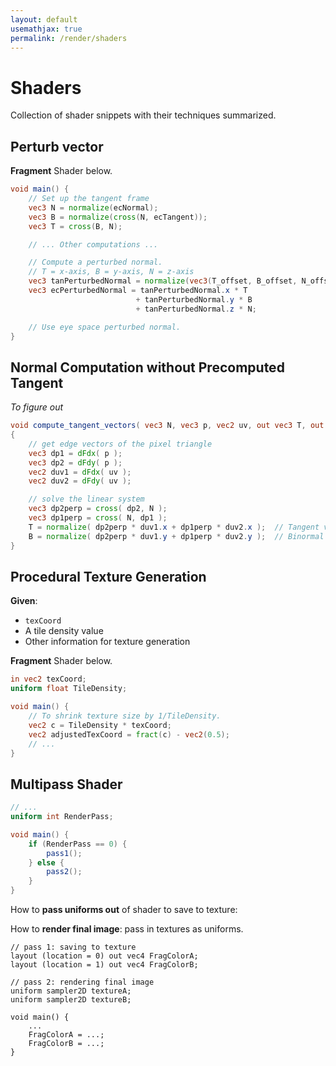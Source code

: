 ```yaml
---
layout: default
usemathjax: true
permalink: /render/shaders
---
```


# Shaders

Collection of shader snippets with their techniques summarized.

## Perturb vector

**Fragment** Shader below.

```glsl
void main() {
    // Set up the tangent frame
    vec3 N = normalize(ecNormal);
    vec3 B = normalize(cross(N, ecTangent));
    vec3 T = cross(B, N);

    // ... Other computations ...

    // Compute a perturbed normal.
    // T = x-axis, B = y-axis, N = z-axis
    vec3 tanPerturbedNormal = normalize(vec3(T_offset, B_offset, N_offset));
    vec3 ecPerturbedNormal = tanPerturbedNormal.x * T
                            + tanPerturbedNormal.y * B
                            + tanPerturbedNormal.z * N;

    // Use eye space perturbed normal.
}
```

## Normal Computation without Precomputed Tangent

*To figure out*

```glsl
void compute_tangent_vectors( vec3 N, vec3 p, vec2 uv, out vec3 T, out vec3 B )
{
    // get edge vectors of the pixel triangle
    vec3 dp1 = dFdx( p );
    vec3 dp2 = dFdy( p );
    vec2 duv1 = dFdx( uv );
    vec2 duv2 = dFdy( uv );

    // solve the linear system
    vec3 dp2perp = cross( dp2, N );
    vec3 dp1perp = cross( N, dp1 );
    T = normalize( dp2perp * duv1.x + dp1perp * duv2.x );  // Tangent vector
    B = normalize( dp2perp * duv1.y + dp1perp * duv2.y );  // Binormal vector
}
```

## Procedural Texture Generation

**Given**:
- `texCoord`
- A tile density value
- Other information for texture generation

**Fragment** Shader below.

```glsl
in vec2 texCoord;
uniform float TileDensity;

void main() {
    // To shrink texture size by 1/TileDensity.
    vec2 c = TileDensity * texCoord;
    vec2 adjustedTexCoord = fract(c) - vec2(0.5);
    // ...
}
```

## Multipass Shader

```glsl
// ...
uniform int RenderPass;

void main() {
    if (RenderPass == 0) {
        pass1();
    } else {
        pass2();
    }
}
```

How to **pass uniforms out** of shader to save to texture:

How to **render final image**: pass in textures as uniforms.

```
// pass 1: saving to texture
layout (location = 0) out vec4 FragColorA;
layout (location = 1) out vec4 FragColorB;

// pass 2: rendering final image
uniform sampler2D textureA;
uniform sampler2D textureB;

void main() {
    ...
    FragColorA = ...;
    FragColorB = ...;
}
```
